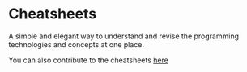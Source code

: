 # Cheatsheets

A simple and elegant way to understand and revise the programming technologies and concepts at one place. 

You can also contribute to the cheatsheets [here](https://github.com/codedamn/cheatsheets)